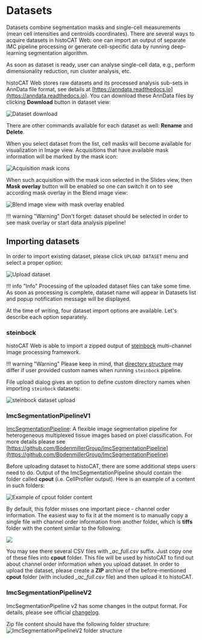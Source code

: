 # Datasets

Datasets combine segmentation masks and single-cell measurements (mean cell intensities and centroids coordinates).
There are several ways to acquire datasets in histoCAT Web: one can import an output of separate IMC pipeline processing or generate cell-specific data by running deep-learning segmentation algorithm. 

As soon as dataset is ready, user can analyse single-cell data, e.g., perform dimensionality reduction, run cluster analysis, etc.

histoCAT Web stores raw datasets and its processed analysis sub-sets in AnnData file format, see details at [https://anndata.readthedocs.io](https://anndata.readthedocs.io).
You can download these AnnData files by clicking **Download** button in dataset view: 

![Dataset download](../assets/dataset-download-button.png)

There are other commands available for each dataset as well: **Rename** and **Delete**.

When you select dataset from the list, cell masks will become available for visualization in Image view.
Acquisitions that have available mask information will be marked by the mask icon:   

![Acquisition mask icons](../assets/acquisition-mask-icon.png)

When such acquisition with the mask icon selected in the Slides view, then **Mask overlay** button will be enabled so one can switch it on to see according mask overlay in the Blend image view:

![Blend image view with mask overlay enabled](../assets/blend-mask-view.png)

!!! warning "Warning"
    Don't forget: dataset should be selected in order to see mask overlay or start data analysis pipeline!


## Importing datasets

In order to import existing dataset, please click `UPLOAD DATASET` menu and select a proper option:

![Upload dataset](../assets/dataset-import.png)

!!! info "Info"
    Processing of the uploaded dataset files can take some time. As soon as processing is complete, dataset name will appear in Datasets list and popup notification message will be displayed.

At the time of writing, four dataset import options are available. Let's describe each option separately.

### steinbock

histoCAT Web is able to import a zipped output of [steinbock](https://github.com/BodenmillerGroup/steinbock) multi-channel image processing framework.

!!! warning "Warning"
    Please keep in mind, that [directory structure](https://bodenmillergroup.github.io/steinbock/specs/directory-structure.html) may differ if user provided custom names when running `steinbock` pipeline. 

File upload dialog gives an option to define custom directory names when importing `steinbock` datasets:

![steinbock dataset upload](../assets/steinbock-dataset-upload.png)

### ImcSegmentationPipelineV1

[ImcSegmentationPipeline](https://github.com/BodenmillerGroup/ImcSegmentationPipeline): A flexible image segmentation pipeline for heterogeneous multiplexed tissue images based on pixel classification.
For more details please see [https://github.com/BodenmillerGroup/ImcSegmentationPipeline](https://github.com/BodenmillerGroup/ImcSegmentationPipeline)

Before uploading dataset to histoCAT, there are some additional steps users need to do. Output of the ImcSegmentationPipeline should contain the folder called **cpout** (i.e. CellProfiler output). Here is an example of a content in such folders:

![Example of cpout folder content](../assets/cpout-folder.png)

By default, this folder misses one important piece - channel order information. The easiest way to fix it at the moment is to manually copy a single file with channel order information from another folder, which is **tiffs** folder with the content similar to the following:

![](../assets/tiffs-folder.png)

You may see there several CSV files with _\_ac\_full.csv_ suffix. Just copy one of these files into **cpout** folder. This file will be used by histoCAT to find out about channel order information when you upload dataset. In order to upload the dataset, please create a **ZIP** archive of the before-mentioned **cpout** folder (with included _\_ac\_full.csv_ file) and then upload it to histoCAT.

### ImcSegmentationPipelineV2

ImcSegmentationPipeline v2 has some changes in the output format.
For details, please see official [changelog](https://github.com/BodenmillerGroup/ImcSegmentationPipeline#changelog).

Zip file content should have the following folder structure:
![ImcSegmentationPipelineV2 folder structure](../assets/ImcSegmentationPipelineV2-folder.png)
